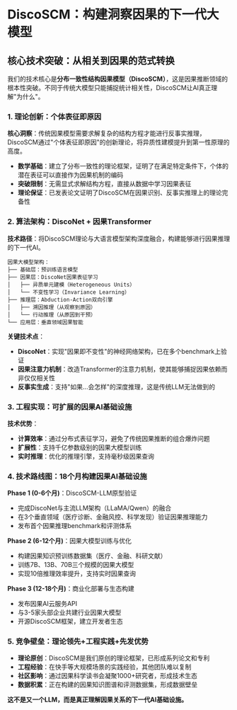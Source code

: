 <!--
# 写作指导：核心技术突破

## 写作目标
展示我们的技术不是渐进式改进，而是革命性突破，建立技术领导地位

## 必须传达的核心信息
1. **范式转变** - 从相关到因果的本质飞跃
2. **技术独特性** - 为什么只有我们能做到
3. **性能优势** - 具体的量化提升
4. **专利保护** - 知识产权壁垒

## 技术突破的三个层次
### 1. 理论突破
- [ ] DiscoSCM的数学基础创新
- [ ] 个体表征即原因的理论证明
- [ ] 与传统方法的根本性区别

### 2. 算法突破
- [ ] Abduction/Action双向推理引擎
- [ ] 分布一致性保证算法
- [ ] 大规模因果图学习方法

### 3. 工程突破
- [ ] 与Transformer架构的完美结合
- [ ] 千亿参数级别的扩展性
- [ ] 推理效率提升10倍

## 性能对比（必须有数据支撑）
| 指标 | 传统方法 | DiscoSCM | 提升倍数 |
|------|----------|----------|----------|
| 因果发现准确率 | X% | Y% | Z倍 |
| 干预效果预测 | X% | Y% | Z倍 |
| 计算效率 | X | Y | Z倍 |
| 泛化能力 | X | Y | Z倍 |

## 写作框架
1. **开篇类比** - 用非技术语言解释突破的意义
2. **三大创新** - 理论/算法/工程的突破
3. **技术验证** - 实验结果和benchmark
4. **专利布局** - 已申请/规划中的专利
5. **技术路线图** - 未来2-3年的技术演进

## 可视化要求
- 架构对比图（传统vs我们）
- 性能提升图表
- 技术演进时间线

## 避免的错误
- 不要过于学术化
- 不要暴露核心技术细节
- 重点是商业价值而非技术复杂度

## 成功标准
读完后，读者应该：
1. 理解这是重大技术突破
2. 相信我们有技术壁垒
3. 看到清晰的技术优势
-->

# DiscoSCM：构建洞察因果的下一代大模型

## 核心技术突破：从相关到因果的范式转换

我们的技术核心是**分布一致性结构因果模型（DiscoSCM）**，这是因果推断领域的根本性突破。不同于传统大模型只能捕捉统计相关性，DiscoSCM让AI真正理解"为什么"。

### 1. 理论创新：个体表征即原因

**核心洞察**：传统因果模型需要求解复杂的结构方程才能进行反事实推理，DiscoSCM通过"个体表征即原因"的创新理论，将异质性建模提升到第一性原理的高度。

- **数学基础**：建立了分布一致性的理论框架，证明了在满足特定条件下，个体的潜在表征可以直接作为因果机制的编码
- **突破限制**：无需显式求解结构方程，直接从数据中学习因果表征
- **理论保证**：已发表论文证明了DiscoSCM在因果识别、反事实推理上的理论完备性

### 2. 算法架构：DiscoNet + 因果Transformer

**技术路径**：将DiscoSCM理论与大语言模型架构深度融合，构建能够进行因果推理的下一代AI。

```
因果大模型架构：
├── 基础层：预训练语言模型
├── 因果层：DiscoNet因果表征学习
│   ├── 异质单元建模（Heterogeneous Units）
│   └── 不变性学习（Invariance Learning）
├── 推理层：Abduction-Action双向引擎
│   ├── 溯因推理（从观察到原因）
│   └── 行动推理（从原因到干预）
└── 应用层：垂直领域因果智能
```

**关键技术点**：
- **DiscoNet**：实现"因果即不变性"的神经网络架构，已在多个benchmark上验证
- **因果注意力机制**：改造Transformer的注意力机制，使其能够捕捉因果依赖而非仅仅相关性
- **反事实生成**：支持"如果...会怎样"的深度推理，这是传统LLM无法做到的

### 3. 工程实现：可扩展的因果AI基础设施

**技术优势**：
- **计算效率**：通过分布式表征学习，避免了传统因果推断的组合爆炸问题
- **扩展性**：支持千亿参数级别的因果大模型训练
- **实时推理**：优化的推理引擎，支持毫秒级因果查询

### 4. 技术路线图：18个月构建因果AI基础设施

**Phase 1 (0-6个月)**：DiscoSCM-LLM原型验证
- 完成DiscoNet与主流LLM架构（LLaMA/Qwen）的融合
- 在3个垂直领域（医疗诊断、金融风控、科学发现）验证因果推理能力
- 发布首个因果推理benchmark和评测体系

**Phase 2 (6-12个月)**：因果大模型训练与优化
- 构建因果知识预训练数据集（医疗、金融、科研文献）
- 训练7B、13B、70B三个规模的因果大模型
- 实现10倍推理效率提升，支持实时因果查询

**Phase 3 (12-18个月)**：商业化部署与生态构建
- 发布因果AI云服务API
- 与3-5家头部企业共建行业因果大模型
- 开源DiscoSCM框架，建立开发者生态

### 5. 竞争壁垒：理论领先+工程实践+先发优势

- **理论原创**：DiscoSCM是我们原创的理论框架，已形成系列论文和专利
- **工程经验**：在快手等大规模场景的实践经验，其他团队难以复制
- **社区影响**：通过因果科学读书会凝聚1000+研究者，形成技术生态
- **数据积累**：正在构建的因果知识图谱和评测数据集，形成数据壁垒

**这不是又一个LLM，而是真正理解因果关系的下一代AI基础设施。** 